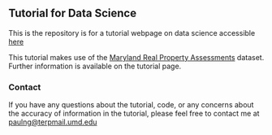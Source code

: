 ## Tutorial for Data Science

This is the repository is for a tutorial webpage on data science accessible [here](https://thepaulng.github.io/data-science-tutorial/)

This tutorial makes use of the [Maryland Real Property Assessments](https://opendata.maryland.gov/Business-and-Economy/Maryland-Real-Property-Assessments-Hidden-Property/ed4q-f8tm) dataset. Further information is available on the tutorial page.


### Contact

If you have any questions about the tutorial, code, or any concerns about the accuracy of information in the tutorial, please feel free to contact me at [paulng@terpmail.umd.edu](paulng@terpmail.umd.edu)
